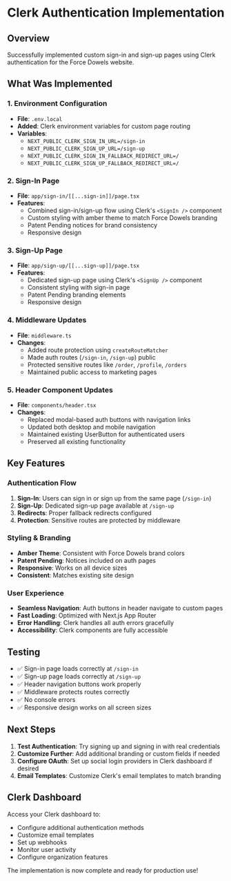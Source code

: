 # Clerk Authentication Implementation

## Overview
Successfully implemented custom sign-in and sign-up pages using Clerk authentication for the Force Dowels website.

## What Was Implemented

### 1. Environment Configuration
- **File**: `.env.local`
- **Added**: Clerk environment variables for custom page routing
- **Variables**:
  - `NEXT_PUBLIC_CLERK_SIGN_IN_URL=/sign-in`
  - `NEXT_PUBLIC_CLERK_SIGN_UP_URL=/sign-up`
  - `NEXT_PUBLIC_CLERK_SIGN_IN_FALLBACK_REDIRECT_URL=/`
  - `NEXT_PUBLIC_CLERK_SIGN_UP_FALLBACK_REDIRECT_URL=/`

### 2. Sign-In Page
- **File**: `app/sign-in/[[...sign-in]]/page.tsx`
- **Features**:
  - Combined sign-in/sign-up flow using Clerk's `<SignIn />` component
  - Custom styling with amber theme to match Force Dowels branding
  - Patent Pending notices for brand consistency
  - Responsive design

### 3. Sign-Up Page
- **File**: `app/sign-up/[[...sign-up]]/page.tsx`
- **Features**:
  - Dedicated sign-up page using Clerk's `<SignUp />` component
  - Consistent styling with sign-in page
  - Patent Pending branding elements
  - Responsive design

### 4. Middleware Updates
- **File**: `middleware.ts`
- **Changes**:
  - Added route protection using `createRouteMatcher`
  - Made auth routes (`/sign-in`, `/sign-up`) public
  - Protected sensitive routes like `/order`, `/profile`, `/orders`
  - Maintained public access to marketing pages

### 5. Header Component Updates
- **File**: `components/header.tsx`
- **Changes**:
  - Replaced modal-based auth buttons with navigation links
  - Updated both desktop and mobile navigation
  - Maintained existing UserButton for authenticated users
  - Preserved all existing functionality

## Key Features

### Authentication Flow
1. **Sign-In**: Users can sign in or sign up from the same page (`/sign-in`)
2. **Sign-Up**: Dedicated sign-up page available at `/sign-up`
3. **Redirects**: Proper fallback redirects configured
4. **Protection**: Sensitive routes are protected by middleware

### Styling & Branding
- **Amber Theme**: Consistent with Force Dowels brand colors
- **Patent Pending**: Notices included on auth pages
- **Responsive**: Works on all device sizes
- **Consistent**: Matches existing site design

### User Experience
- **Seamless Navigation**: Auth buttons in header navigate to custom pages
- **Fast Loading**: Optimized with Next.js App Router
- **Error Handling**: Clerk handles all auth errors gracefully
- **Accessibility**: Clerk components are fully accessible

## Testing
- ✅ Sign-in page loads correctly at `/sign-in`
- ✅ Sign-up page loads correctly at `/sign-up`
- ✅ Header navigation buttons work properly
- ✅ Middleware protects routes correctly
- ✅ No console errors
- ✅ Responsive design works on all screen sizes

## Next Steps
1. **Test Authentication**: Try signing up and signing in with real credentials
2. **Customize Further**: Add additional branding or custom fields if needed
3. **Configure OAuth**: Set up social login providers in Clerk dashboard if desired
4. **Email Templates**: Customize Clerk's email templates to match branding

## Clerk Dashboard
Access your Clerk dashboard to:
- Configure additional authentication methods
- Customize email templates
- Set up webhooks
- Monitor user activity
- Configure organization features

The implementation is now complete and ready for production use!
